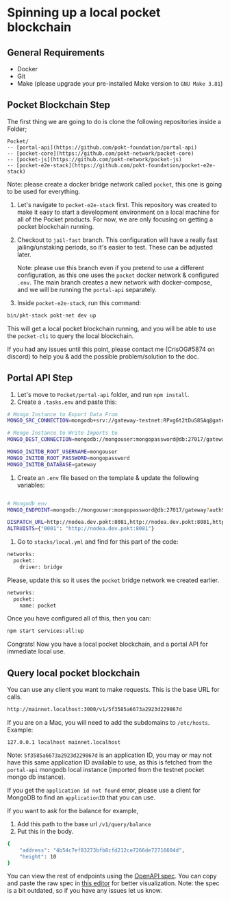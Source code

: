 # Spinning up a local pocket blockchain

## **General Requirements**

- Docker
- Git
- Make (please upgrade your pre-installed Make version to `GNU Make 3.81`)

## **Pocket Blockchain Step**

The first thing we are going to do is clone the following repositories inside a Folder;

```
Pocket/
-- [portal-api](https://github.com/pokt-foundation/portal-api)
-- [pocket-core](https://github.com/pokt-network/pocket-core)
-- [pocket-js](https://github.com/pokt-network/pocket-js)
-- [pocket-e2e-stack](https://github.com/pokt-foundation/pocket-e2e-stack)
```

Note: please create a docker bridge network called `pocket`, this one is going to be used for everything.

1. Let's navigate to `pocket-e2e-stack` first. This repository was created to make it easy to start a development environment on a local machine for all of the Pocket products. For now, we are only focusing on getting a pocket blockchain running.
2. Checkout to `jail-fast` branch. This configuration will have a really fast jailing/unstaking periods, so it's easier to test. These can be adjusted later.
    
    Note: please use this branch even if you pretend to use a different configuration, as this one uses the `pocket` docker network & configured `.env`. The main branch creates a new network with docker-compose, and we will be running the `portal-api` separately.
    
3. Inside `pocket-e2e-stack`, run this command:

```bash
bin/pkt-stack pokt-net dev up
```

This will get a local pocket blockchain running, and you will be able to use the `pocket-cli` to query the local blockchain. 

If you had any issues until this point, please contact me (CrisOG#5874 on discord) to help you & add the possible problem/solution to the doc.

## Portal API Step

1. Let's move to `Pocket/portal-api` folder, and run `npm install`. 
2. Create a `.tasks.env` and paste this:

```bash
# Mongo Instance to Export Data From
MONGO_SRC_CONNECTION=mongodb+srv://gateway-testnet:RPxg6t2tDuS8SAq@gateway-testnet.kxobp.mongodb.net/gateway-testnet

# Mongo Instance to Write Imports to
MONGO_DEST_CONNECTION=mongodb://mongouser:mongopassword@db:27017/gateway?authSource=admin

MONGO_INITDB_ROOT_USERNAME=mongouser
MONGO_INITDB_ROOT_PASSWORD=mongopassword
MONGO_INITDB_DATABASE=gateway
```

1. Create an `.env` file based on the template & update the following variables:

```bash

# Mongodb env
MONGO_ENDPOINT=mongodb://mongouser:mongopassword@db:27017/gateway?authSource=admin

DISPATCH_URL=http://nodea.dev.pokt:8081,http://nodea.dev.pokt:8081,http://nodea.dev.pokt:8081
ALTRUISTS={"0001": "http://nodea.dev.pokt:8081"}
```

1. Go to `stacks/local.yml` and find for this part of the code:

```bash
networks:
  pocket:
    driver: bridge
```

Please, update this so it uses the `pocket` bridge network we created earlier.

```bash
networks:
  pocket:
    name: pocket
```

Once you have configured all of this, then you can:

```bash
npm start services:all:up
```

Congrats! Now you have a local pocket blockchain, and a portal API for immediate local use.

## Query local pocket blockchain

You can use any client you want to make requests. This is the base URL for calls.

```bash
http://mainnet.localhost:3000/v1/5f3585a6673a2923d229867d
```

If you are on a Mac, you will need to add the subdomains to `/etc/hosts`.
Example:
```
127.0.0.1 localhost mainnet.localhost
```

Note: `5f3585a6673a2923d229867d` is an application ID, you may or may not have this same application ID available to use, as this is fetched from the `portal-api` mongodb local instance (imported from the testnet pocket mongo db instance).

If you get the `application id not found` error, please use a client for MongoDB to find an `applicationID` that you can use.

If you want to ask for the balance for example,

1. Add this path to the base url `/v1/query/balance`
2. Put this in the body.

```bash
{
    "address": "4b54c7ef83273bfb8cfd212ce7266de72716604d",
    "height": 10
}
```

You can view the rest of endpoints using the [OpenAPI spec](https://raw.githubusercontent.com/pokt-network/pocket-core/staging/doc/specs/rpc-spec.yaml). You can copy and paste the raw spec in [this editor](https://editor.swagger.io/) for better visualization. Note: the spec is a bit outdated, so if you have any issues let us know.
